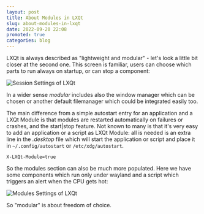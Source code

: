 ```yaml
---
layout: post
title: About Modules in LXQt
slug: about-modules-in-lxqt
date: 2022-09-20 22:08
promoted: true
categories: blog
---
```


LXQt is always described as "lightweight and modular" - let's look a little bit closer at the second one.
This screen is familiar, users can choose which parts to run always on startup, or can stop a component:

![Session Settings of LXQt](../../../../../images/posts/sessionsettings.png)

In a wider sense *modular* includes also the window manager which can be chosen or another default
filemanager which could be integrated easily too.

The main difference from a simple autostart entry for an application and a LXQt Module is
that modules are restarted automatically on failures or crashes, and the start|stop feature. Not known to many is
that it's very easy to add an application or a script as LXQt Module:
all is needed is an extra line in the *.desktop* file which will start the application or script and place it in
`~/.config/autostart` or `/etc/xdg/autostart`.

```
X-LXQt-Module=true

```


So the modules section can also be much more populated. Here we have some components which run only under wayland and
a script which triggers an alert when the CPU gets hot:

![Modules Settings of LXQt](../../../../../images/posts/new_modules.png)


So "modular" is about freedom of choice.
